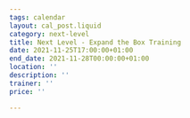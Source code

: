 ```yaml
---
tags: calendar
layout: cal_post.liquid
category: next-level
title: Next Level - Expand the Box Training
date: 2021-11-25T17:00:00+01:00
end_date: 2021-11-28T00:00:00+01:00
location: ''
description: ''
trainer: ''
price: ''

---
```

